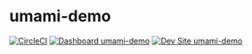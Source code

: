 # umami-demo

[![CircleCI](https://circleci.com/gh/stevector/umami-demo.svg?style=shield)](https://circleci.com/gh/stevector/umami-demo)
[![Dashboard umami-demo](https://img.shields.io/badge/dashboard-umami_demo-yellow.svg)](https://dashboard.pantheon.io/sites/23379da2-c469-4619-8adc-3164868388bb#dev/code)
[![Dev Site umami-demo](https://img.shields.io/badge/site-umami_demo-blue.svg)](http://dev-umami-demo.pantheonsite.io/)
